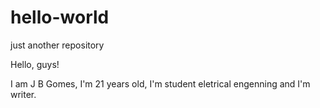 # hello-world
just another repository


Hello, guys!

I am J B Gomes, I'm 21 years old, I'm student eletrical engenning and I'm writer. 
